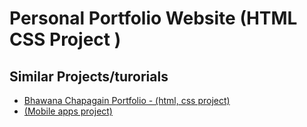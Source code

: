 # Personal  Portfolio Website (HTML CSS Project )
## Similar Projects/turorials

 - [Bhawana Chapagain Portfolio - (html, css project)](https://github.com/bhawana135/Project.git)
  - [(Mobile apps  project)](https://github.com/bhawana135/Project.git)


